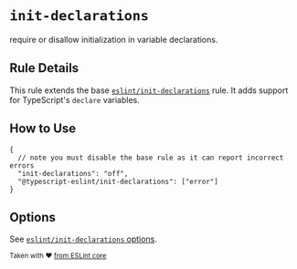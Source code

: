 # `init-declarations`

require or disallow initialization in variable declarations.

## Rule Details

This rule extends the base [`eslint/init-declarations`](https://eslint.org/docs/rules/init-declarations) rule.
It adds support for TypeScript's `declare` variables.

## How to Use

```jsonc
{
  // note you must disable the base rule as it can report incorrect errors
  "init-declarations": "off",
  "@typescript-eslint/init-declarations": ["error"]
}
```

## Options

See [`eslint/init-declarations` options](https://eslint.org/docs/rules/init-declarations#options).

<sup>

Taken with ❤️ [from ESLint core](https://github.com/eslint/eslint/blob/main/docs/rules/init-declarations.md)

</sup>

